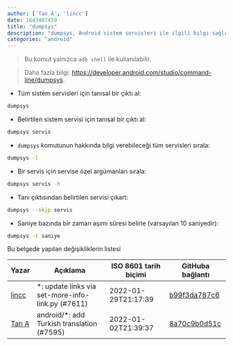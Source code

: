 ```yaml
---
author: ['Tan A', 'lincc']
date: 1643487459
title: "dumpsys"
description: "dumpsys, Android sistem servisleri ile ilgili bilgi sağla."
categories: "android"
---
```

> Bu komut yalnızca `adb shell` ile kullanılabilir.

> Daha fazla bilgi: <https://developer.android.com/studio/command-line/dumpsys>.

- Tüm sistem servisleri için tanısal bir çıktı al:

```bash
dumpsys
```

- Belirtilen sistem servisi için tanısal bir çıktı al:

```bash
dumpsys servis
```

- `dumpsys` komutunun hakkında bilgi verebileceği tüm servisleri sırala:

```bash
dumpsys -l
```

- Bir servis için servise özel argümanları sırala:

```bash
dumpsys servis -h
```

- Tanı çıktısından belirtilen servisi çıkart:

```bash
dumpsys --skip servis
```

- Saniye bazında bir zaman aşımı süresi belirle (varsayılan 10 saniyedir):

```bash
dumpsys -t saniye
```
Bu belgede yapılan değişikliklerin listesi


Yazar | Açıklama | ISO 8601 tarih biçimi | GitHuba bağlantı
------|-----|-----|-----
[lincc](mailto:46962923+blueskyson@users.noreply.github.com) | *: update links via set-more-info-link.py (#7611) | 2022-01-29T21:17:39 | [b99f3da787c6](https://github.com/tldr-pages/tldr/commit/b99f3da787c6f43a545b9cb5ebd8265b1367fbc4)
[Tan A](mailto:40173707+yutyo@users.noreply.github.com) | android/*: add Turkish translation (#7595) | 2022-01-02T21:39:37 | [8a70c9b0d51c](https://github.com/tldr-pages/tldr/commit/8a70c9b0d51c8b192391848645e95d20e88cb4eb)

